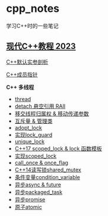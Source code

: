# cpp_notes

学习C++时的一些笔记

## [现代C++教程 2023](https://www.bilibili.com/video/BV1D84y1t76J/?spm_id_from=333.999.0.0&vd_source=ce5f7de0790e896d4d58ddc3fc14a42d)

[C++默认实参剖析](https://github.com/Tangjp-wraith/C_Cpp/tree/master/cpp_notes/P2)

[C++成员指针](https://github.com/Tangjp-wraith/C_Cpp/tree/master/cpp_notes/P3)

**C++ 多线程**

- [thread](https://github.com/Tangjp-wraith/C_Cpp/blob/master/cpp_notes/concurrency/a.cc)
- [detach 悬空引用 RAII](https://github.com/Tangjp-wraith/C_Cpp/blob/master/cpp_notes/concurrency/b.cc)
- [移交线程归属权 & 移动传递参数](https://github.com/Tangjp-wraith/C_Cpp/blob/master/cpp_notes/concurrency/c.cc)
- [互斥量 & 管理类](https://github.com/Tangjp-wraith/C_Cpp/blob/master/cpp_notes/concurrency/d.cc)
- [adopt_lock](https://github.com/Tangjp-wraith/C_Cpp/blob/master/cpp_notes/concurrency/e.cc)
- [实现lock_guard](https://github.com/Tangjp-wraith/C_Cpp/blob/master/cpp_notes/concurrency/f.cc)
- [unique_lock](https://github.com/Tangjp-wraith/C_Cpp/blob/master/cpp_notes/concurrency/g.cc)
- [C++17 scoped_lock & lock 函数模板](https://github.com/Tangjp-wraith/C_Cpp/blob/master/cpp_notes/concurrency/h.cc)
- [实现scoped_lock](https://github.com/Tangjp-wraith/C_Cpp/blob/master/cpp_notes/concurrency/i.cc)
- [call_once & once_flag](https://github.com/Tangjp-wraith/C_Cpp/blob/master/cpp_notes/concurrency/j.cc)
- [C++14读写锁shared_mutex](https://github.com/Tangjp-wraith/C_Cpp/blob/master/cpp_notes/concurrency/k.cc)
- [条件变量condition_variable](https://github.com/Tangjp-wraith/C_Cpp/blob/master/cpp_notes/concurrency/l.cc)
- [异步async & future](https://github.com/Tangjp-wraith/C_Cpp/blob/master/cpp_notes/concurrency/m.cc)
- [异步packaged_task](https://github.com/Tangjp-wraith/C_Cpp/blob/master/cpp_notes/concurrency/n.cc)
- [异步promise](https://github.com/Tangjp-wraith/C_Cpp/blob/master/cpp_notes/concurrency/o.cc)
- [原子atomic](https://github.com/Tangjp-wraith/C_Cpp/blob/master/cpp_notes/concurrency/p.cc)

